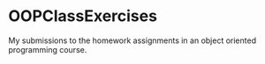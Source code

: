 # OOPClassExercises
My submissions to the homework assignments in an object oriented programming course.
